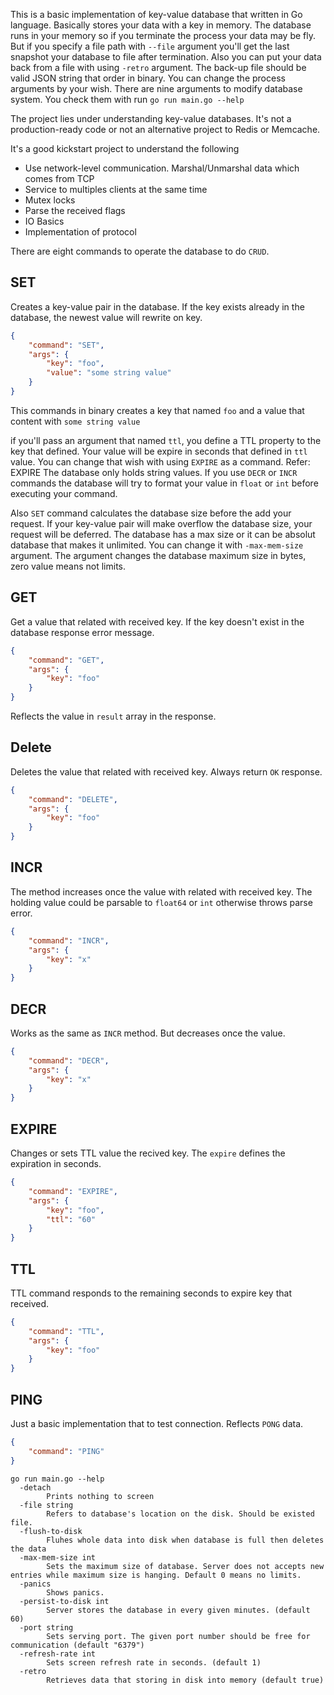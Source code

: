 This is a basic implementation of key-value database that written in Go language. Basically stores your data with a key in memory.
The database runs in your memory so if you terminate the process your data may be fly. But if you specify a file path with `--file` argument you'll get the last snapshot your database to file after termination. Also you can put your data back from a file with using `-retro` argument. The back-up file should be valid JSON string that order in binary. You can change the process arguments by your wish. There are nine arguments to modify database system. You check them with run `go run main.go --help`

The project lies under understanding key-value databases. It's not a production-ready code or not an alternative project to Redis or Memcache. 

It's a good kickstart project to understand the following
* Use network-level communication. Marshal/Unmarshal data which comes from TCP
* Service to multiples clients at the same time
* Mutex locks
* Parse the received flags
* IO Basics
* Implementation of protocol

There are eight commands to operate the database to do `CRUD`.

## SET
Creates a key-value pair in the database. If the key exists already in the database, the newest value will rewrite on key.

```json
{
    "command": "SET",
    "args": {
        "key": "foo",
        "value": "some string value"
    }
}
```
This commands in binary creates a key that named `foo` and a value that content with `some string value`

if you'll pass an argument that named `ttl`, you define a TTL property to the key that defined. Your value will be expire in seconds that defined in `ttl` value. You can change that wish with using `EXPIRE` as a command. Refer: EXPIRE
The database only holds string values. If you use `DECR` or `INCR` commands the database will try to format your value in `float` or `int` before executing your command. 

Also `SET` command calculates the database size before the add your request. If your key-value pair will make overflow the database size, your request will be deferred. The database has a max size or it can be absolut database that makes it unlimited. You can change it with `-max-mem-size` argument. The argument changes the database maximum size in bytes, zero value means not limits.

## GET
Get a value that related with received key. If the key doesn't exist in the database response error message.

```json
{
    "command": "GET",
    "args": {
        "key": "foo"
    }
}
```
Reflects the value in `result` array in the response.

## Delete
Deletes the value that related with received key. Always return `OK` response.

```json
{
    "command": "DELETE",
    "args": {
        "key": "foo"
    }
}
```

## INCR
The method increases once the value with related with received key. The holding value could be parsable to `float64` or `int` otherwise throws parse error.

```json
{
    "command": "INCR",
    "args": {
        "key": "x"
    }
}
```

## DECR
Works as the same as `INCR` method. But decreases once the value.

```json
{
    "command": "DECR",
    "args": {
        "key": "x"
    }
}
```

## EXPIRE
Changes or sets TTL value the recived key. The `expire` defines the expiration in seconds.
```json
{
    "command": "EXPIRE",
    "args": {
        "key": "foo",
        "ttl": "60"
    }
}
```
## TTL
TTL command responds to the remaining seconds to expire key that received.

```json
{
    "command": "TTL",
    "args": {
        "key": "foo"
    }
}
```

## PING
Just a basic implementation that to test connection. Reflects `PONG` data.

```json
{
    "command": "PING"
}
```

```
go run main.go --help
  -detach
        Prints nothing to screen
  -file string
        Refers to database's location on the disk. Should be existed file.
  -flush-to-disk
        Fluhes whole data into disk when database is full then deletes the data
  -max-mem-size int
        Sets the maximum size of database. Server does not accepts new entries while maximum size is hanging. Default 0 means no limits.
  -panics
        Shows panics.
  -persist-to-disk int
        Server stores the database in every given minutes. (default 60)
  -port string
        Sets serving port. The given port number should be free for communication (default "6379")
  -refresh-rate int
        Sets screen refresh rate in seconds. (default 1)
  -retro
        Retrieves data that storing in disk into memory (default true)
```